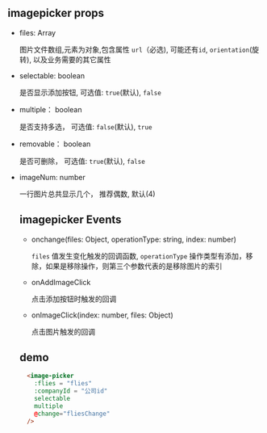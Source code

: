 ## imagepicker props

- files: Array<Object>

    图片文件数组,元素为对象,包含属性 `url`（必选), 可能还有`id`, `orientation`(旋转), 以及业务需要的其它属性
    
- selectable: boolean 

    是否显示添加按钮, 可选值: `true`(默认),  `false`
    
- multiple： boolean

    是否支持多选， 可选值: `false`(默认),  `true`
    
- removable： boolean

    是否可删除， 可选值: `true`(默认),  `false`
- imageNum: number

    一行图片总共显示几个， 推荐偶数, 默认(4)
## imagepicker Events

- onchange(files: Object, operationType: string, index: number)
 
	`files` 值发生变化触发的回调函数, `operationType` 操作类型有添加，移除，如果是移除操作，则第三个参数代表的是移除图片的索引


- onAddImageClick

    点击添加按钮时触发的回调

- onImageClick(index: number, files: Object)
    
    点击图片触发的回调

## demo

```html 
  <image-picker 
    :flies = "flies"
    :companyId = "公司id"
    selectable
    multiple
    @change="fliesChange"
  />
```
